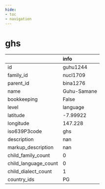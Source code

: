 ```yaml
---
hide:
- toc
- navigation
---
```

# ghs
|                      | info        |
|:---------------------|:------------|
| id                   | guhu1244    |
| family_id            | nucl1709    |
| parent_id            | bina1276    |
| name                 | Guhu-Samane |
| bookkeeping          | False       |
| level                | language    |
| latitude             | -7.99922    |
| longitude            | 147.228     |
| iso639P3code         | ghs         |
| description          | nan         |
| markup_description   | nan         |
| child_family_count   | 0           |
| child_language_count | 0           |
| child_dialect_count  | 1           |
| country_ids          | PG          |